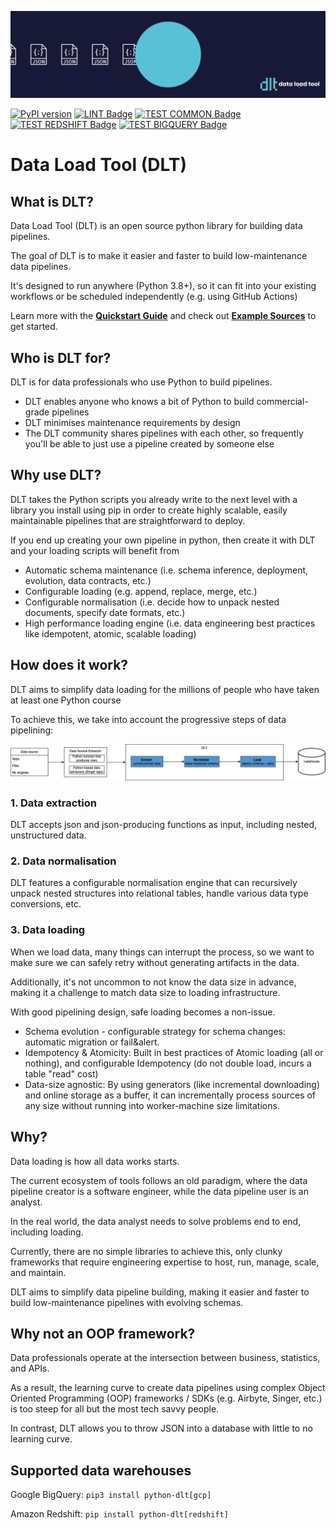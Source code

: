 ![](docs/DLT-Pacman-Big.gif)

<p align="center">

[![PyPI version](https://badge.fury.io/py/python-dlt.svg)](https://pypi.org/project/python-dlt/)
[![LINT Badge](https://github.com/scale-vector/dlt/actions/workflows/lint.yml/badge.svg)](https://github.com/scale-vector/dlt/actions/workflows/lint.yml)
[![TEST COMMON Badge](https://github.com/scale-vector/dlt/actions/workflows/test_common.yml/badge.svg)](https://github.com/scale-vector/dlt/actions/workflows/test_common.yml)
[![TEST REDSHIFT Badge](https://github.com/scale-vector/dlt/actions/workflows/test_loader_redshift.yml/badge.svg)](https://github.com/scale-vector/dlt/actions/workflows/test_loader_redshift.yml)
[![TEST BIGQUERY Badge](https://github.com/scale-vector/dlt/actions/workflows/test_loader_bigquery.yml/badge.svg)](https://github.com/scale-vector/dlt/actions/workflows/test_loader_bigquery.yml)

</p>

# Data Load Tool (DLT)

## What is DLT?

Data Load Tool (DLT) is an open source python library for building data pipelines.

The goal of DLT is to make it easier and faster to build low-maintenance data pipelines.

It's designed to run anywhere (Python 3.8+), so it can fit into your existing workflows or be scheduled independently (e.g. using GitHub Actions)

Learn more with the **[Quickstart Guide](QUICKSTART.md)** and check out **[Example Sources](examples/README.md)** to get started.

## Who is DLT for?

DLT is for data professionals who use Python to build pipelines.
- DLT enables anyone who knows a bit of Python to build commercial-grade pipelines
- DLT minimises maintenance requirements by design
- The DLT community shares pipelines with each other, so frequently you'll be able to just use a pipeline created by someone else

## Why use DLT?

DLT takes the Python scripts you already write to the next level with a library you install using pip in order to create highly scalable, easily maintainable pipelines that are straightforward to deploy.

If you end up creating your own pipeline in python, then create it with DLT and your loading scripts will benefit from
- Automatic schema maintenance (i.e. schema inference, deployment, evolution, data contracts, etc.)
- Configurable loading (e.g. append, replace, merge, etc.)
- Configurable normalisation (i.e. decide how to unpack nested documents, specify date formats, etc.)
- High performance loading engine (i.e. data engineering best practices like idempotent, atomic, scalable loading)

## How does it work?

DLT aims to simplify data loading for the millions of people who have taken at least one Python course

To achieve this, we take into account the progressive steps of data pipelining:

![](docs/DLT-Diagram_2.png)
### 1. Data extraction

DLT accepts json and json-producing functions as input, including nested, unstructured data.

### 2. Data normalisation

DLT features a configurable normalisation engine that can recursively unpack nested structures into relational tables, handle various data type conversions, etc.

### 3. Data loading

When we load data, many things can interrupt the process, so we want to make sure we can safely retry without generating artifacts in the data.

Additionally, it's not uncommon to not know the data size in advance, making it a challenge to match data size to loading infrastructure.

With good pipelining design, safe loading becomes a non-issue.


* Schema evolution - configurable strategy for schema changes: automatic migration or fail&alert.
* Idempotency & Atomicity: Built in best practices of Atomic loading (all or nothing), and configurable Idempotency (do not double load, incurs a table "read" cost)
* Data-size agnostic: By using generators (like incremental downloading) and online storage as a buffer, it can incrementally process sources of any size without running into worker-machine size limitations.


## Why?

Data loading is how all data works starts.

The current ecosystem of tools follows an old paradigm, where the data pipeline creator is a software engineer, while the data pipeline user is an analyst.

In the real world, the data analyst needs to solve problems end to end, including loading.

Currently, there are no simple libraries to achieve this, only clunky frameworks that require engineering expertise to host, run, manage, scale, and maintain.

DLT aims to simplify data pipeline building, making it easier and faster to build low-maintenance pipelines with evolving schemas.

## Why not an OOP framework?

Data professionals operate at the intersection between business, statistics, and APIs.

As a result, the learning curve to create data pipelines using complex Object Oriented Programming (OOP) frameworks / SDKs (e.g. Airbyte, Singer, etc.) is too steep for all but the most tech savvy people.

In contrast, DLT allows you to throw JSON into a database with little to no learning curve.


## Supported data warehouses

Google BigQuery:
```pip3 install python-dlt[gcp]```

Amazon Redshift:
```pip install python-dlt[redshift]```
